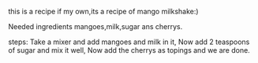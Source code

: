 this is a recipe if my own,its a recipe of mango milkshake:)

Needed ingredients mangoes,milk,sugar ans cherrys.

steps:
Take a mixer and add mangoes and milk in it,
Now add 2 teaspoons of sugar and mix it well,
Now add the cherrys as topings and we are done.